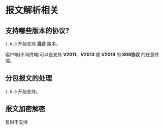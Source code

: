 # 报文解析相关

## 支持哪些版本的协议?

`2.0.0` 开始支持 **混合** 版本。

客户端(不同终端)可以是支持 **V2011**、**V2013** 或 **V2019** 的 **808协议** 的任意终端。

## 分包报文的处理

`2.0.0` 开始支持。

## 报文加密解密

暂时不支持
